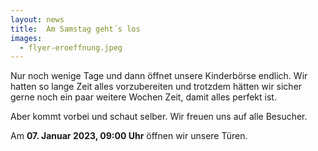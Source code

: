 ```yaml
---
layout: news
title:  Am Samstag geht´s los
images:
  - flyer-eroeffnung.jpeg
---
```


Nur noch wenige Tage und dann öffnet unsere Kinderbörse endlich. 
Wir hatten so lange Zeit alles vorzubereiten und trotzdem hätten wir 
sicher gerne noch ein paar weitere Wochen Zeit, damit alles perfekt ist.

Aber kommt vorbei und schaut selber. Wir freuen uns auf alle Besucher. 

Am **07. Januar 2023, 09:00 Uhr** öffnen wir unsere Türen.
